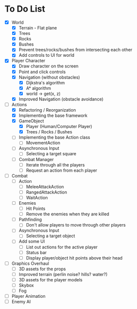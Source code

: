 # To Do List

- [x] World
  - [x] Terrain - Flat plane
  - [x] Trees
  - [x] Rocks
  - [x] Bushes
  - [x] Prevent trees/rocks/bushes from intersecting each other
  - [x] Add controls to UI for world
- [x] Player Character
  - [x] Draw character on the screen
  - [x] Point and click controls
  - [x] Navigation (without obstacles)
    - [x] Dijkstra's algorithm
    - [x] A\* algorithm
    - [x] world -> get(x, z)
  - [x] Improved Navigation (obstacle avoidance)
- [ ] Actions
  - [x] Refactoring / Reorganization
  - [x] Implementing the base framework
  - [x] GameObject
    - [x] Player (Human/Computer Player)
    - [x] Trees / Rocks / Bushes
  - [ ] Implementing the base Action class
    - [ ] MovementAction
  - [ ] Asynchronous Input
    - [ ] Selecting a target square
  - [ ] Combat Manager
    - [ ] Iterate through all the players
    - [ ] Request an action from each player
- [ ] Combat
  - [ ] Action
    - [ ] MeleeAttackAction
    - [ ] RangedAttackAction
    - [ ] WaitAction
  - [ ] Enemies
    - [ ] Hit Points
    - [ ] Remove the enemies when they are killed
  - [ ] Pathfinding
    - [ ] Don't allow players to move through other players
  - [ ] Asynchronous Input
    - [ ] Selecting a target object
  - [ ] Add some UI
    - [ ] List out actions for the active player
    - [ ] Status bar
    - [ ] Display player/object hit points above their head
- [ ] Graphics Overhaul
  - [ ] 3D assets for the props
  - [ ] Improved terrain (perlin noise? hills? water?)
  - [ ] 3D assets for the player models
  - [ ] Skybox
  - [ ] Fog
- [ ] Player Animation
- [ ] Enemy AI